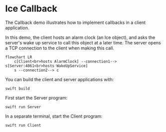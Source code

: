 # Ice Callback

The Callback demo illustrates how to implement callbacks in a client application.

In this demo, the client hosts an alarm clock (an Ice object), and asks the server's wake up service to call this
object at a later time. The server opens a TCP connection to the client when making this call.

```mermaid
flowchart LR
    c[Client<br>hosts AlarmClock] --connection1--> s[Server:4061<br>hosts WakeUpService]
    s --connection2--> c
```

You can build the client and server applications with:

```shell
swift build
```

First start the Server program:

```shell
swift run Server
```

In a separate terminal, start the Client program:

```shell
swift run Client
```
